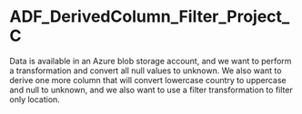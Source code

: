 # ADF_DerivedColumn_Filter_Project_C

Data is available in an Azure blob storage account, and we want to perform a transformation and convert all null values to unknown. We also want to derive one more column that will convert lowercase country to uppercase and null to unknown, and we also want to use a filter transformation to filter only location.

